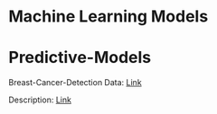 # Machine Learning Models 

# Predictive-Models

Breast-Cancer-Detection
Data: [Link](https://archive.ics.uci.edu/ml/machine-learning-databases/breast-cancer-wisconsin/wdbc.data)

Description: [Link](https://archive.ics.uci.edu/ml/machine-learning-databases/breast-cancer-wisconsin/wdbc.names)

